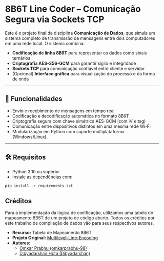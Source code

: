# 8B6T Line Coder – Comunicação Segura via Sockets TCP

Este é o projeto final da disciplina **Comunicação de Dados**, que simula um sistema completo de transmissão de mensagens entre dois computadores em uma rede local. O sistema combina:

- **Codificação de linha 8B6T** para representar os dados como sinais ternários
- **Criptografia AES-256-GCM** para garantir sigilo e integridade
- **Sockets TCP** para comunicação confiável entre cliente e servidor
- (Opcional) **Interface gráfica** para visualização do processo e da forma de onda

---

## 🧩 Funcionalidades

- Envio e recebimento de mensagens em tempo real
- Codificação e decodificação automática no formato 8B6T
- Criptografia segura com chave simétrica AES-GCM (com IV e tag)
- Comunicação entre dispositivos distintos em uma mesma rede Wi-Fi
- Modularização em Python com suporte multiplataforma (Windows/Linux)

---

## 🛠 Requisitos

- Python 3.10 ou superior
- Instale as dependências com:

```bash
pip install -r requirements.txt
```
## Créditos

Para a implementação da lógica de codificação, utilizamos uma tabela de mapeamento 8B6T de um projeto de código aberto. Todos os créditos por este trabalho de compilação de dados vão para seus respectivos autores.

* **Recurso:** Tabela de Mapeamento 8B6T
* **Projeto Original:** [Multilevel-Line-Encoding](https://github.com/CSE-Projects/Multilevel-Line-Encoding.git)
* **Autores:**
    * [Omkar Prabhu (omkarprabhu-98)](https://github.com/omkarprabhu-98)
    * [Dibyadarshan Hota (Dibyadarshan)](https://github.com/Dibyadarshan)
